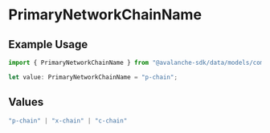 # PrimaryNetworkChainName

## Example Usage

```typescript
import { PrimaryNetworkChainName } from "@avalanche-sdk/data/models/components";

let value: PrimaryNetworkChainName = "p-chain";
```

## Values

```typescript
"p-chain" | "x-chain" | "c-chain"
```
